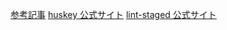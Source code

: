 [参考記事](https://zenn.dev/risu729/articles/latest-husky-lint-staged)
[huskey 公式サイト](https://typicode.github.io/husky/migrate-from-v4.html)
[lint-staged 公式サイト](https://github.com/lint-staged/lint-staged)
